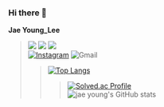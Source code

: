 ### Hi there 👋 <br>
**Jae Young_Lee**

<!--
**dd-jero/dd-jero** is a ✨ _special_ ✨ repository because its `README.md` (this file) appears on your GitHub profile.

Here are some ideas to get you started:

- 🔭 I’m currently working on ...
- 🌱 I’m currently learning ...
- 👯 I’m looking to collaborate on ...
- 🤔 I’m looking for help with ...
- 💬 Ask me about ...
- 📫 How to reach me: ...
- 😄 Pronouns: ...
- ⚡ Fun fact: ...
-->
> <img src="https://img.shields.io/badge/Python-3766AB?style=for-the-badge&logo=Python&logoColor=white"/></a>
<img src="https://img.shields.io/badge/Visual Studio Code-007ACC?style=for-the-badge&logo=Visual Studio Code&logoColor=white"/></a>
<a href="https://www.notion.so/9ec0de93c06b4404a53795207064082c?v=02343f7e501241d1937f252640b685b4" target="_blank"><img src="https://img.shields.io/badge/Notion-%23000000.svg?style=for-the-badge&logo=notion&logoColor=white"/></a><br/>
[![Instagram](https://img.shields.io/badge/jae0.02-%23E4405F.svg?style=for-the-badge&logo=Instagram&logoColor=white)](https://www.instagram.com/jae0.02/)
![Gmail](https://img.shields.io/badge/boutljy@gmail.com-D14836?style=for-the-badge&logo=gmail&logoColor=white)
>> [![Top Langs](https://github-readme-stats.vercel.app/api/top-langs/?username=dd-jero&layout=compact)](https://github.com/dd-jero/github-readme-stats)<br/>
>>>[![Solved.ac Profile](http://mazassumnida.wtf/api/generate_badge?boj=boutljy0407)](https://solved.ac/boutljy0407)<br/>
![jae young's GitHub stats](https://github-readme-stats.vercel.app/api?username=dd-jero&show_icons=true&theme=highcontrast)
